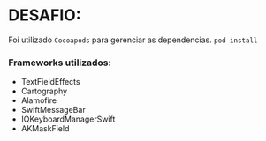 # DESAFIO:

Foi utilizado `Cocoapods` para gerenciar as dependencias. `pod install` 

### Frameworks utilizados:

* TextFieldEffects
* Cartography
* Alamofire
* SwiftMessageBar
* IQKeyboardManagerSwift
* AKMaskField
